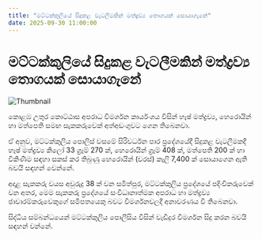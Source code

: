 ```yaml
---
title: "මට්ටක්කුලියේ සිදුකළ වැටලීමකින් මත්ද්‍රව්‍ය තොගයක් සොයාගැනේ"
date: 2025-09-30 11:00:00
---
```


# මට්ටක්කුලියේ සිදුකළ වැටලීමකින් මත්ද්‍රව්‍ය තොගයක් සොයාගැනේ

![Thumbnail](https://helakuru.sgp1.cdn.digitaloceanspaces.com/esana/images/lib/arrested-2-archived.jpg)

කොළඹ උතුර කොට්ඨාස අපරාධ විමර්ශන කාර්යංශය විසින් හෑෂ් මත්ද්‍රව්‍ය, හෙරොයින් හා මත්පෙති සමඟ සැකකරුවෙක් අත්අඩංගුවට ගෙන තිබෙනවා.

ඒ අනුව, මට්ටක්කුලිය පොලිස් වසමේ සිරිවර්ධන පාර ප්‍රදේශයේදී සිදුකළ වැටලීමකදී හෑෂ් මත්ද්‍රව්‍ය කිලෝ 33 ග්‍රෑම් 270 ක්, හෙරොයින් ග්‍රෑම් 408 ක්, මත්පෙති 200 ක් හා විකිණීම සඳහා සකස් කර තිබුණු හෙරොයින් (චරස්) කෑලි 7,400 ක් සොයාගෙන ඇති බවයි සඳහන් වෙන්නේ.

අදාළ සැකකරු වයස අවුරුදු 38 ක් වන සමිත්පුර, මට්ටක්කුලිය ප්‍රදේශයේ පදිංචිකරුවෙක් වන අතර, මෙම සැකකරු ප්‍රදේශයේ සංවිධානාත්මක අපරාධ හා මත්ද්‍රව්‍ය ජාවාරම්කරුවෙකුගේ සමීපතයෙකු බවට විමර්ශනවලදී අනාවරණය වී තිබෙනවා.

සිද්ධිය සම්බන්ධයෙන් මට්ටක්කුලිය පොලීසිය විසින් වැඩිදුර විමර්ශන සිදු කරන බවයි සඳහන් වන්නේ.

